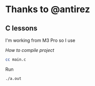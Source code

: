# Thanks to @antirez

## C lessons 

I'm working from M3 Pro so I use

_How to compile project_

```bash
cc main.c
```

Run
```bash
./a.out
```
